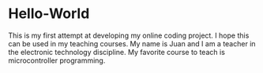 # Hello-World
This is my first attempt at developing my online coding project.  I hope this can be used in my teaching courses.
My name is Juan and I am a teacher in the electronic technology discipline.
My favorite course to teach is microcontroller programming.
